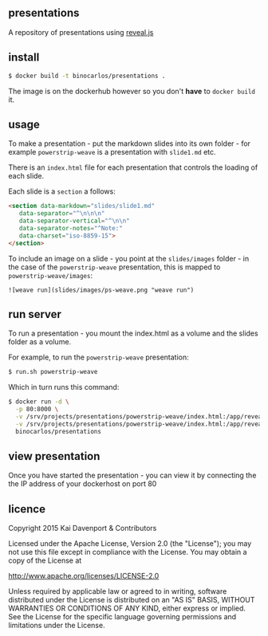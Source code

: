 ## presentations

A repository of presentations using [reveal.js](https://github.com/hakimel/reveal.js/)

## install

```bash
$ docker build -t binocarlos/presentations .
```

The image is on the dockerhub however so you don't **have** to `docker build` it.

## usage

To make a presentation - put the markdown slides into its own folder - for example `powerstrip-weave` is a presentation with `slide1.md` etc.

There is an `index.html` file for each presentation that controls the loading of each slide.

Each slide is a `section` a follows:

```html
<section data-markdown="slides/slide1.md"  
   data-separator="^\n\n\n"  
   data-separator-vertical="^\n\n"  
   data-separator-notes="^Note:"  
   data-charset="iso-8859-15">
</section>
```

To include an image on a slide - you point at the `slides/images` folder - in the case of the `powerstrip-weave` presentation, this is mapped to `powerstrip-weave/images`:

```
![weave run](slides/images/ps-weave.png "weave run")
```

## run server

To run a presentation - you mount the index.html as a volume and the slides folder as a volume.

For example, to run the `powerstrip-weave` presentation:


```bash
$ run.sh powerstrip-weave
```

Which in turn runs this command:

```bash
$ docker run -d \
  -p 80:8000 \
  -v /srv/projects/presentations/powerstrip-weave/index.html:/app/reveal.js/index.html \
  -v /srv/projects/presentations/powerstrip-weave/index.html:/app/reveal.js/index.html \
  binocarlos/presentations
```

## view presentation

Once you have started the presentation - you can view it by connecting the the IP address of your dockerhost on port 80

## licence

Copyright 2015 Kai Davenport & Contributors

Licensed under the Apache License, Version 2.0 (the "License"); you may not use this file except in compliance with the License.  You may obtain a copy of the License at

   http://www.apache.org/licenses/LICENSE-2.0

Unless required by applicable law or agreed to in writing, software distributed under the License is distributed on an "AS IS" BASIS, WITHOUT WARRANTIES OR CONDITIONS OF ANY KIND, either express or implied.  See the License for the specific language governing permissions and limitations under the License.